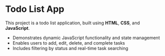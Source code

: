 # Todo List App

This project is a todo list application, built using **HTML**, **CSS**, and **JavaScript**.

- Demonstrates dynamic JavaScript functionality and state management
- Enables users to add, edit, delete, and complete tasks
- Includes filtering by status and real-time task searching
